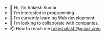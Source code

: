 - 👋 Hi, I’m Rakesh Kumar
- 👀 I’m interested in programming.
- 🌱 I’m currently learning Web development.
- 💞️ I’m looking to collaborate with companies.
- 📫 How to reach me rakeshalakh@gmail.com

<!---
raku08/raku08 is a ✨ special ✨ repository because its `README.md` (this file) appears on your GitHub profile.
You can click the Preview link to take a look at your changes.
--->
